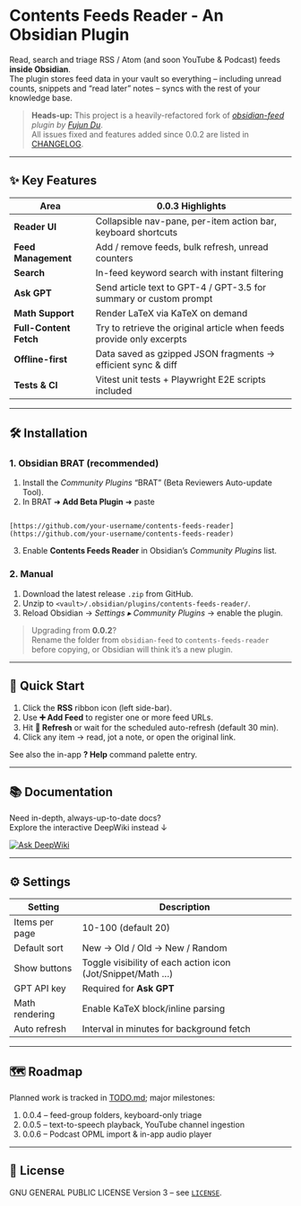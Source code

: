 # Contents Feeds Reader - An Obsidian Plugin

Read, search and triage RSS / Atom (and soon YouTube & Podcast) feeds **inside Obsidian**.  
The plugin stores feed data in your vault so everything – including unread counts, snippets and “read later” notes – syncs with the rest of your knowledge base.

> **Heads-up:** This project is a heavily-refactored fork of *[obsidian-feed](https://github.com/fjdu/obsidian-feed) plugin by [Fujun Du](https://github.com/fjdu)*.<br>
> All issues fixed and features added since 0.0.2 are listed in [CHANGELOG](./CHANGELOG.md).

---

## ✨ Key Features

| Area | 0.0.3 Highlights |
|------|------------------|
| **Reader UI** | Collapsible nav-pane, per-item action bar, keyboard shortcuts |
| **Feed Management** | Add / remove feeds, bulk refresh, unread counters |
| **Search** | In-feed keyword search with instant filtering |
| **Ask GPT** | Send article text to GPT-4 / GPT-3.5 for summary or custom prompt |
| **Math Support** | Render LaTeX via KaTeX on demand |
| **Full-Content Fetch** | Try to retrieve the original article when feeds provide only excerpts |
| **Offline-first** | Data saved as gzipped JSON fragments → efficient sync & diff |
| **Tests & CI** | Vitest unit tests + Playwright E2E scripts included |

---

## 🛠 Installation

### 1. Obsidian BRAT (recommended)
1. Install the *Community Plugins* “BRAT” (Beta Reviewers Auto-update Tool).
2. In BRAT ➜ **Add Beta Plugin** ➜ paste  
```

[https://github.com/your-username/contents-feeds-reader](https://github.com/your-username/contents-feeds-reader)

```
3. Enable **Contents Feeds Reader** in Obsidian’s *Community Plugins* list.

### 2. Manual
1. Download the latest release `.zip` from GitHub.
2. Unzip to `<vault>/.obsidian/plugins/contents-feeds-reader/`.
3. Reload Obsidian → *Settings ▸ Community Plugins* → enable the plugin.

> Upgrading from **0.0.2**?  
> Rename the folder from `obsidian-feed` to `contents-feeds-reader` before copying, or Obsidian will think it’s a new plugin.

---

## 🚀 Quick Start

1. Click the **RSS** ribbon icon (left side-bar).  
2. Use **➕ Add Feed** to register one or more feed URLs.  
3. Hit **🔄 Refresh** or wait for the scheduled auto-refresh (default 30 min).  
4. Click any item → read, jot a note, or open the original link.

See also the in-app **? Help** command palette entry.

---

## 📚 Documentation

Need in-depth, always-up-to-date docs?  
Explore the interactive DeepWiki instead ↓

[![Ask DeepWiki](https://deepwiki.com/badge.svg)](https://deepwiki.com/mryfmo/obsidian-feed)

---

## ⚙️ Settings

| Setting | Description |
|---------|-------------|
| Items per page | 10-100 (default 20) |
| Default sort | New → Old / Old → New / Random |
| Show buttons | Toggle visibility of each action icon (Jot/Snippet/Math …) |
| GPT API key | Required for **Ask GPT** |
| Math rendering | Enable KaTeX block/inline parsing |
| Auto refresh | Interval in minutes for background fetch |

---

## 🗺 Roadmap

Planned work is tracked in [TODO.md](./TODO.md); major milestones:

1. 0.0.4 – feed-group folders, keyboard-only triage  
2. 0.0.5 – text-to-speech playback, YouTube channel ingestion  
3. 0.0.6 – Podcast OPML import & in-app audio player

---

## 📝 License

GNU GENERAL PUBLIC LICENSE Version 3 – see [`LICENSE`](./LICENSE).